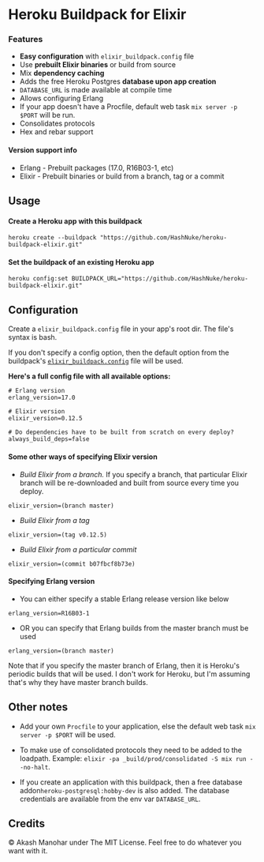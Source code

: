 # Heroku Buildpack for Elixir

### Features

* **Easy configuration** with `elixir_buildpack.config` file
* Use **prebuilt Elixir binaries** or build from source
* Mix **dependency caching**
* Adds the free Heroku Postgres **database upon app creation**
* `DATABASE_URL` is made available at compile time
* Allows configuring Erlang
* If your app doesn't have a Procfile, default web task `mix server -p $PORT` will be run.
* Consolidates protocols
* Hex and rebar support


#### Version support info

* Erlang - Prebuilt packages (17.0, R16B03-1, etc)
* Elixir - Prebuilt binaries or build from a branch, tag or a commit


## Usage

#### Create a Heroku app with this buildpack

```
heroku create --buildpack "https://github.com/HashNuke/heroku-buildpack-elixir.git"
```

#### Set the buildpack of an existing Heroku app

```
heroku config:set BUILDPACK_URL="https://github.com/HashNuke/heroku-buildpack-elixir.git"
```

## Configuration

Create a `elixir_buildpack.config` file in your app's root dir. The file's syntax is bash.

If you don't specify a config option, then the default option from the buildpack's [`elixir_buildpack.config`](https://github.com/HashNuke/heroku-buildpack-elixir/blob/master/elixir_buildpack.config) file will be used.


__Here's a full config file with all available options:__

```
# Erlang version
erlang_version=17.0

# Elixir version
elixir_version=0.12.5

# Do dependencies have to be built from scratch on every deploy?
always_build_deps=false
```


#### Some other ways of specifying Elixir version

* _Build Elixir from a branch._ If you specify a branch, that particular Elixir branch will be re-downloaded and built from source every time you deploy.

```
elixir_version=(branch master)
```

* _Build Elixir from a tag_

```
elixir_version=(tag v0.12.5)
```

* _Build Elixir from a particular commit_

```
elixir_version=(commit b07fbcf8b73e)
```

#### Specifying Erlang version

* You can either specify a stable Erlang release version like below

```
erlang_version=R16B03-1
```

* OR you can specify that Erlang builds from the master branch must be used

```
erlang_version=(branch master)
```

Note that if you specify the master branch of Erlang, then it is Heroku's periodic builds that will be used. I don't work for Heroku, but I'm assuming that's why they have master branch builds.


## Other notes

* Add your own `Procfile` to your application, else the default web task `mix server -p $PORT` will be used.

* To make use of consolidated protocols they need to be added to the loadpath. Example: `elixir -pa _build/prod/consolidated -S mix run --no-halt`.

* If you create an application with this buildpack, then a free database addon`heroku-postgresql:hobby-dev` is also added. The database credentials are available from the env var `DATABASE_URL`.


## Credits

&copy; Akash Manohar under The MIT License. Feel free to do whatever you want with it.
